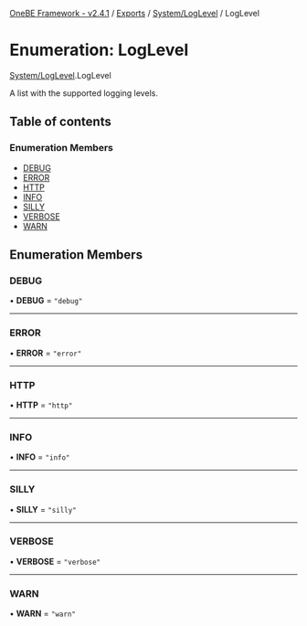 [OneBE Framework - v2.4.1](../README.md) / [Exports](../modules.md) / [System/LogLevel](../modules/System_LogLevel.md) / LogLevel

# Enumeration: LogLevel

[System/LogLevel](../modules/System_LogLevel.md).LogLevel

A list with the supported logging levels.

## Table of contents

### Enumeration Members

- [DEBUG](System_LogLevel.LogLevel.md#debug)
- [ERROR](System_LogLevel.LogLevel.md#error)
- [HTTP](System_LogLevel.LogLevel.md#http)
- [INFO](System_LogLevel.LogLevel.md#info)
- [SILLY](System_LogLevel.LogLevel.md#silly)
- [VERBOSE](System_LogLevel.LogLevel.md#verbose)
- [WARN](System_LogLevel.LogLevel.md#warn)

## Enumeration Members

### DEBUG

• **DEBUG** = ``"debug"``

___

### ERROR

• **ERROR** = ``"error"``

___

### HTTP

• **HTTP** = ``"http"``

___

### INFO

• **INFO** = ``"info"``

___

### SILLY

• **SILLY** = ``"silly"``

___

### VERBOSE

• **VERBOSE** = ``"verbose"``

___

### WARN

• **WARN** = ``"warn"``
